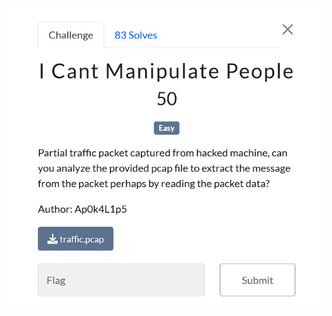 ![image](https://github.com/QadqadK/ctf-writeups/blob/87f0b6ab113a05843e2d661e1338eabc95a644bd/Competition/Wargames2024/images/manipulate.png)
